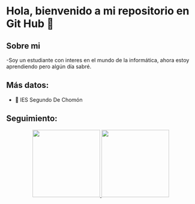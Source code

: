 <h1 aling="center">Hola, bienvenido a mi repositorio en Git Hub 👋</h1>

<h2>Sobre mi</h2>

-Soy un estudiante con interes en el mundo de la informática, ahora estoy aprendiendo pero algún día sabré.

<h2>Más datos:</h2>

- 🏫 IES Segundo De Chomón


<h2>Seguimiento: </h2>

<p align="center">
<a href="https://github.com/marcosremon">
  <img height="180em" src="https://github-readme-stats-eight-theta.vercel.app/api?username=Osc57&show_icons=true&theme=algolia&include_all_commits=true&count_private=true"/>
  <img height="180em" src="https://github-readme-stats-eight-theta.vercel.app/api/top-langs/?username=Osc57&layout=compact&langs_count=8&theme=algolia"/>
</a>
</p>

